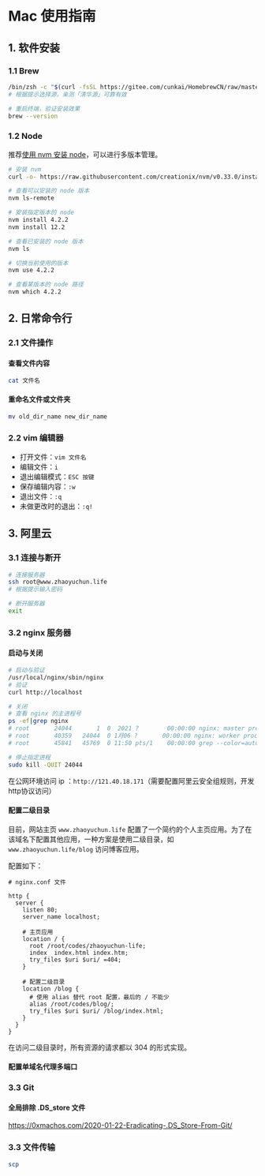 # Mac 使用指南

## 1. 软件安装

### 1.1 Brew

```sh
/bin/zsh -c "$(curl -fsSL https://gitee.com/cunkai/HomebrewCN/raw/master/Homebrew.sh)"
# 根据提示选择源，亲测「清华源」可靠有效

# 重启终端，验证安装效果
brew --version
```

### 1.2 Node

推荐[使用 nvm 安装 node](https://www.runoob.com/w3cnote/nvm-manager-node-versions.html)，可以进行多版本管理。

```sh
# 安装 nvm
curl -o- https://raw.githubusercontent.com/creationix/nvm/v0.33.0/install.sh | bash

# 查看可以安装的 node 版本
nvm ls-remote

# 安装指定版本的 node
nvm install 4.2.2
nvm install 12.2

# 查看已安装的 node 版本
nvm ls

# 切换当前使用的版本
nvm use 4.2.2

# 查看某版本的 node 路径
nvm which 4.2.2
```

## 2. 日常命令行

### 2.1 文件操作

#### 查看文件内容

```sh
cat 文件名
```

#### 重命名文件或文件夹

```sh
mv old_dir_name new_dir_name
```

### 2.2 vim 编辑器

- 打开文件：`vim 文件名`
- 编辑文件：`i`
- 退出编辑模式：`ESC 按键`
- 保存编辑内容：`:w`
- 退出文件：`:q`
- 未做更改时的退出：`:q!`

### 

## 3. 阿里云

### 3.1 连接与断开

```sh
# 连接服务器
ssh root@www.zhaoyuchun.life
# 根据提示输入密码

# 断开服务器
exit
```

### 3.2 **nginx 服务器**

#### 启动与关闭
```sh
# 启动与验证
/usr/local/nginx/sbin/nginx
# 验证
curl http://localhost

# 关闭
# 查看 nginx 的主进程号
ps -ef|grep nginx
# root       24044       1  0  2021 ?        00:00:00 nginx: master process ./nginx
# root       40359   24044  0 1月06 ?       00:00:00 nginx: worker process
# root       45841   45769  0 11:50 pts/1    00:00:00 grep --color=auto nginx

# 停止指定进程
sudo kill -QUIT 24044
```

在公网环境访问 ip ：`http://121.40.18.171`（需要配置阿里云安全组规则，开发http协议访问）

#### 配置二级目录

目前，网站主页 `www.zhaoyuchun.life` 配置了一个简约的个人主页应用。为了在该域名下配置其他应用，一种方案是使用二级目录，如 `www.zhaoyuchun.life/blog` 访问博客应用。

配置如下：

```nginx
# nginx.conf 文件

http {
  server {
    listen 80;
    server_name localhost;

    # 主页应用
    location / {
      root /root/codes/zhaoyuchun-life;
      index  index.html index.htm;
      try_files $uri $uri/ =404;
    }

    # 配置二级目录
    location /blog {
      # 使用 alias 替代 root 配置，最后的 / 不能少
      alias /root/codes/blog/;
      try_files $uri $uri/ /blog/index.html;
    }
  }
}
```

在访问二级目录时，所有资源的请求都以 304 的形式实现。

#### 配置单域名代理多端口

### 3.3 Git

#### 全局排除 .DS_store 文件

https://0xmachos.com/2020-01-22-Eradicating-.DS_Store-From-Git/

### 3.3 文件传输

```sh
scp
```
